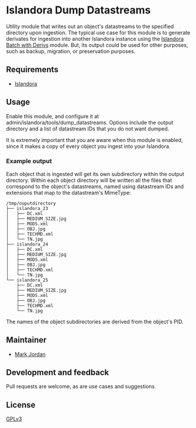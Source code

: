 # Islandora Dump Datastreams

Utility module that writes out an object's datastreams to the specified directory upon ingestion. The typical use case for this module is to generate derivates for ingestion into another Islandora instance using the [Islandora Batch with Derivs](https://github.com/mjordan/islandora_batch_with_derivs) module. But, its output could be used for other purposes, such as backup, migration, or preservation purposes.

## Requirements

* [Islandora](https://github.com/Islandora/islandora)

## Usage

Enable this module, and configure it at admin/islandora/tools/dump_datastreams. Options include the output directory and a list of datastream IDs that you do not want dumped.

It is extremely important that you are aware when this module is enabled, since it makes a copy of every object you ingest into your Islandora.

### Example output

Each object that is ingested will get its own subdirectory within the output directory. Within each object directory will be written all the files that correspond to the object's datastreams, named using datastream IDs and extensions that map to the datastream's MimeType:

```
/tmp/ouputdirectory
├── islandora_23 
│   ├── DC.xml
│   ├── MEDIUM_SIZE.jpg
│   ├── MODS.xml
│   ├── OBJ.jpg
│   ├── TECHMD.xml
│   └── TN.jpg
├── islandora_24
│   ├── DC.xml
│   ├── MEDIUM_SIZE.jpg
│   ├── MODS.xml
│   ├── OBJ.jpg
│   ├── TECHMD.xml
│   └── TN.jpg
└── islandora_25
    ├── DC.xml
    ├── MEDIUM_SIZE.jpg
    ├── MODS.xml
    ├── OBJ.jpg
    ├── TECHMD.xml
    └── TN.jpg
```

The names of the object subdirectories are derived from the object's PID.

## Maintainer

* [Mark Jordan](https://github.com/mjordan)

## Development and feedback

Pull requests are welcome, as are use cases and suggestions.

## License

 [GPLv3](http://www.gnu.org/licenses/gpl-3.0.txt)
